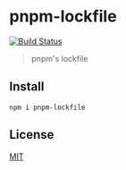 # pnpm-lockfile

[![Build Status](https://travis-ci.org/pnpm/pnpm-lockfile.svg?branch=master)](https://travis-ci.org/pnpm/pnpm-lockfile)

> pnpm's lockfile

## Install

```
npm i pnpm-lockfile
```

## License

[MIT](LICENSE)

